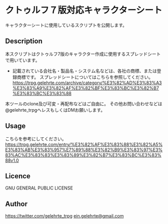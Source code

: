 クトゥルフ７版対応キャラクターシート
====

キャラクターシートに使用しているスクリプトを公開します。

## Description
本スクリプトはクトゥルフ7版のキャラクター作成に使用するスプレッドシートで用いています。
* 記載されている会社名・製品名・システム名などは、各社の商標、または登録商標です。
スプレッドシートについてはこちらを参照してください。
https://trpg.gelehrte.com/archive/category/%E3%82%AD%E3%83%A3%E3%83%A9%E3%82%AF%E3%82%BF%E3%83%BC%E3%82%B7%E3%83%BC%E3%83%88

本ツールのclone及び可変・再配布などはご自由に。
その他お問い合わせなどは @gelehrte_trpgへレスもしくはDMお願いします。

## Usage
こちらを参考にしてください。
https://trpg.gelehrte.com/entry/%E3%82%AF%E3%83%88%E3%82%A5%E3%83%AB%E3%83%957%E7%89%88%E3%82%B9%E3%83%97%E3%83%AC%E3%83%83%E3%83%89%E3%82%B7%E3%83%BC%E3%83%88v1.0


## Licence
GNU GENERAL PUBLIC LICENSE

## Author
<https://twitter.com/gelehrte_trpg>
<ein.gelehrte@gmail.com>
